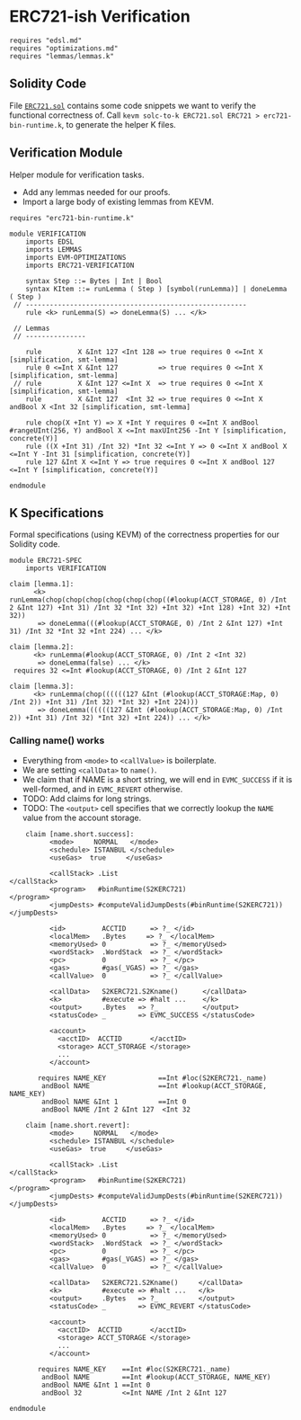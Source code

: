 ERC721-ish Verification
=======================

```k
requires "edsl.md"
requires "optimizations.md"
requires "lemmas/lemmas.k"
```

Solidity Code
-------------

File [`ERC721.sol`](ERC721.sol) contains some code snippets we want to verify the functional correctness of.
Call `kevm solc-to-k ERC721.sol ERC721 > erc721-bin-runtime.k`, to generate the helper K files.

Verification Module
-------------------

Helper module for verification tasks.

-   Add any lemmas needed for our proofs.
-   Import a large body of existing lemmas from KEVM.

```k
requires "erc721-bin-runtime.k"

module VERIFICATION
    imports EDSL
    imports LEMMAS
    imports EVM-OPTIMIZATIONS
    imports ERC721-VERIFICATION

    syntax Step ::= Bytes | Int | Bool
    syntax KItem ::= runLemma ( Step ) [symbol(runLemma)] | doneLemma ( Step )
 // -------------------------------------------------------
    rule <k> runLemma(S) => doneLemma(S) ... </k>

 // Lemmas
 // ---------------

    rule         X &Int 127 <Int 128 => true requires 0 <=Int X                   [simplification, smt-lemma]
    rule 0 <=Int X &Int 127          => true requires 0 <=Int X                   [simplification, smt-lemma]
 // rule         X &Int 127 <=Int X  => true requires 0 <=Int X                   [simplification, smt-lemma]
    rule         X &Int 127  <Int 32 => true requires 0 <=Int X andBool X <Int 32 [simplification, smt-lemma]

    rule chop(X +Int Y) => X +Int Y requires 0 <=Int X andBool #rangeUInt(256, Y) andBool X <=Int maxUInt256 -Int Y [simplification, concrete(Y)]
    rule ((X +Int 31) /Int 32) *Int 32 <=Int Y => 0 <=Int X andBool X <=Int Y -Int 31 [simplification, concrete(Y)]
    rule 127 &Int X <=Int Y => true requires 0 <=Int X andBool 127 <=Int Y [simplification, concrete(Y)]

endmodule
```

K Specifications
----------------

Formal specifications (using KEVM) of the correctness properties for our Solidity code.

```k
module ERC721-SPEC
    imports VERIFICATION
```

```k
claim [lemma.1]:
      <k> runLemma(chop(chop(chop(chop(chop(chop((#lookup(ACCT_STORAGE, 0) /Int 2 &Int 127) +Int 31) /Int 32 *Int 32) +Int 32) +Int 128) +Int 32) +Int 32))
       => doneLemma(((#lookup(ACCT_STORAGE, 0) /Int 2 &Int 127) +Int 31) /Int 32 *Int 32 +Int 224) ... </k>
```

```k
claim [lemma.2]:
      <k> runLemma(#lookup(ACCT_STORAGE, 0) /Int 2 <Int 32)
       => doneLemma(false) ... </k>
 requires 32 <=Int #lookup(ACCT_STORAGE, 0) /Int 2 &Int 127
```

```k
claim [lemma.3]:
      <k> runLemma(chop((((((127 &Int (#lookup(ACCT_STORAGE:Map, 0) /Int 2)) +Int 31) /Int 32) *Int 32) +Int 224)))
       => doneLemma((((((127 &Int (#lookup(ACCT_STORAGE:Map, 0) /Int 2)) +Int 31) /Int 32) *Int 32) +Int 224)) ... </k>
```

### Calling name() works

-   Everything from `<mode>` to `<callValue>` is boilerplate.
-   We are setting `<callData>` to `name()`.
-   We claim that if NAME is a short string, we will end in `EVMC_SUCCESS` if it is well-formed, and in `EVMC_REVERT` otherwise.
-   TODO: Add claims for long strings.
-   TODO: The `<output>` cell specifies that we correctly lookup the `NAME` value from the account storage.

```k
    claim [name.short.success]:
          <mode>     NORMAL   </mode>
          <schedule> ISTANBUL </schedule>
          <useGas>  true     </useGas>

          <callStack> .List                                       </callStack>
          <program>   #binRuntime(S2KERC721)                         </program>
          <jumpDests> #computeValidJumpDests(#binRuntime(S2KERC721)) </jumpDests>

          <id>         ACCTID      => ?_ </id>
          <localMem>   .Bytes     => ?_ </localMem>
          <memoryUsed> 0           => ?_ </memoryUsed>
          <wordStack>  .WordStack  => ?_ </wordStack>
          <pc>         0           => ?_ </pc>
          <gas>        #gas(_VGAS) => ?_ </gas>
          <callValue>  0           => ?_ </callValue>

          <callData>   S2KERC721.S2Kname()      </callData>
          <k>          #execute => #halt ...    </k>
          <output>     .Bytes   => ?_           </output>
          <statusCode> _        => EVMC_SUCCESS </statusCode>

          <account>
            <acctID>  ACCTID       </acctID>
            <storage> ACCT_STORAGE </storage>
            ...
          </account>

       requires NAME_KEY             ==Int #loc(S2KERC721._name)
        andBool NAME                 ==Int #lookup(ACCT_STORAGE, NAME_KEY)
        andBool NAME &Int 1          ==Int 0
        andBool NAME /Int 2 &Int 127  <Int 32
```

```k
    claim [name.short.revert]:
          <mode>     NORMAL   </mode>
          <schedule> ISTANBUL </schedule>
          <useGas>  true     </useGas>

          <callStack> .List                                       </callStack>
          <program>   #binRuntime(S2KERC721)                         </program>
          <jumpDests> #computeValidJumpDests(#binRuntime(S2KERC721)) </jumpDests>

          <id>         ACCTID      => ?_ </id>
          <localMem>   .Bytes     => ?_ </localMem>
          <memoryUsed> 0           => ?_ </memoryUsed>
          <wordStack>  .WordStack  => ?_ </wordStack>
          <pc>         0           => ?_ </pc>
          <gas>        #gas(_VGAS) => ?_ </gas>
          <callValue>  0           => ?_ </callValue>

          <callData>   S2KERC721.S2Kname()     </callData>
          <k>          #execute => #halt ...   </k>
          <output>     .Bytes   => ?_          </output>
          <statusCode> _        => EVMC_REVERT </statusCode>

          <account>
            <acctID>  ACCTID       </acctID>
            <storage> ACCT_STORAGE </storage>
            ...
          </account>

       requires NAME_KEY    ==Int #loc(S2KERC721._name)
        andBool NAME        ==Int #lookup(ACCT_STORAGE, NAME_KEY)
        andBool NAME &Int 1 ==Int 0
        andBool 32          <=Int NAME /Int 2 &Int 127
```

```k
endmodule
```

